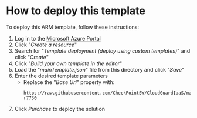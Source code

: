 # How to deploy this template
To deploy this ARM template, follow these instructions:
1. Log in to the [Microsoft Azure Portal](https://portal.azure.com)
2. Click "*Create a resource*"
3. Search for "*Template deployment (deploy using custom templates)*" and click "*Create*"
4. Click "*Build your own template in the editor*"
5. Load the "*mainTemplate.json*" file from this directory and click "*Save*"
6. Enter the desired template parameters
   - Replace the "*Base Url*" property with:
      ```
      https://raw.githubusercontent.com/CheckPointSW/CloudGuardIaaS/master/deprecated/azure/templates/vmss-r7730
      ```
7. Click *Purchase* to deploy the solution
